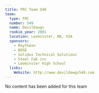 ```yaml
---
title: FRC Team 549
team:
  type: FRC
  number: 549
  name: DevilDawgs
  rookie_year: 2001
  location: Leominster, MA, USA
  sponsors:
    - Raytheon
    - BOSE
    - Solidus Technical Solutions
    - Steel Fab inc
    - Leominster High School
  links:
    Website: http://www.devildawgs549.com
---
```

No content has been added for this team